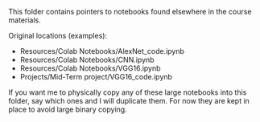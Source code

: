 This folder contains pointers to notebooks found elsewhere in the course materials.

Original locations (examples):

- Resources/Colab Notebooks/AlexNet_code.ipynb
- Resources/Colab Notebooks/CNN.ipynb
- Resources/Colab Notebooks/VGG16.ipynb
- Projects/Mid-Term project/VGG16_code.ipynb

If you want me to physically copy any of these large notebooks into this folder, say which ones and I will duplicate them. For now they are kept in place to avoid large binary copying.
